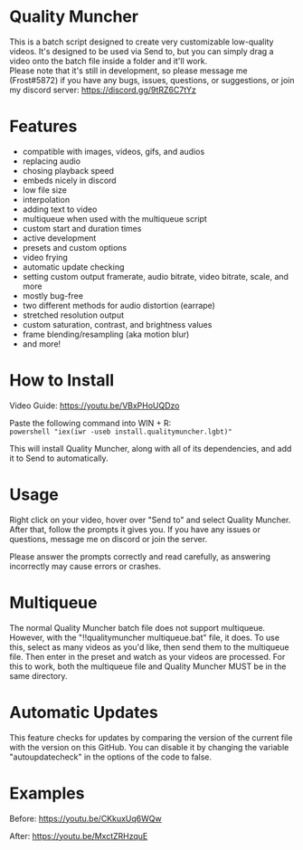 # Quality Muncher

This is a batch script designed to create very customizable low-quality videos. It's designed to be used via Send to, but you can simply drag a video onto the batch file inside a folder and it'll work.\
Please note that it's still in development, so please message me (Frost#5872) if you have any bugs, issues, questions, or suggestions, or join my discord server: https://discord.gg/9tRZ6C7tYz

# Features
 - compatible with images, videos, gifs, and audios
 - replacing audio
 - chosing playback speed
 - embeds nicely in discord
 - low file size
 - interpolation
 - adding text to video
 - multiqueue when used with the multiqueue script
 - custom start and duration times
 - active development
 - presets and custom options
 - video frying
 - automatic update checking
 - setting custom output framerate, audio bitrate, video bitrate, scale, and more
 - mostly bug-free
 - two different methods for audio distortion (earrape)
 - stretched resolution output
 - custom saturation, contrast, and brightness values
 - frame blending/resampling (aka motion blur)
 - and more!

# How to Install
Video Guide: https://youtu.be/VBxPHoUQDzo

Paste the following command into WIN + R:\
``powershell "iex(iwr -useb install.qualitymuncher.lgbt)"``

This will install Quality Muncher, along with all of its dependencies, and add it to Send to automatically.

# Usage
Right click on your video, hover over "Send to" and select Quality Muncher. After that, follow the prompts it gives you. If you have any issues or questions, message me on discord or join the server.

Please answer the prompts correctly and read carefully, as answering incorrectly may cause errors or crashes.

# Multiqueue
The normal Quality Muncher batch file does not support multiqueue. However, with the "!!qualitymuncher multiqueue.bat" file, it does. To use this, select as many videos as you'd like, then send them to the multiqueue file. Then enter in the preset and watch as your videos are processed. For this to work, both the multiqueue file and Quality Muncher MUST be in the same directory.

# Automatic Updates
This feature checks for updates by comparing the version of the current file with the version on this GitHub. You can disable it by changing the variable "autoupdatecheck" in the options of the code to false.

# Examples

Before: https://youtu.be/CKkuxUq6WQw

After: https://youtu.be/MxctZRHzquE